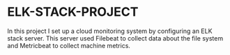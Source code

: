 # ELK-STACK-PROJECT
In this project I set up a cloud monitoring system by configuring an ELK stack server. This server used Filebeat to collect data about the file system and Metricbeat to collect machine metrics.

